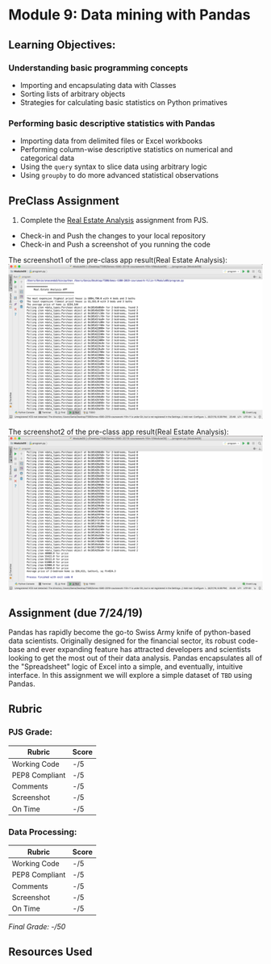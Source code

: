 # Module 9: Data mining with Pandas

## Learning Objectives:

### Understanding basic programming concepts
 - Importing and encapsulating data with Classes
 - Sorting lists of arbitrary objects
 - Strategies for calculating basic statistics on Python primatives

### Performing basic descriptive statistics with Pandas
 - Importing data from delimited files or Excel workbooks
 - Performing column-wise descriptive statistics on numerical and categorical data
 - Using the `query` syntax to slice data using arbitrary logic
 - Using `groupby` to do more advanced statistical observations
  
## PreClass Assignment

1. Complete the [Real Estate Analysis](https://github.com/biomed-bioinformatics-bootcamp/python-jumpstart-course-demos/tree/master/apps/09_real_estate_analyzer) assignment from PJS.
  - Check-in and Push the changes to your local repository
  - Check-in and Push a screenshot of you running the code

The screenshot1 of the pre-class app result(Real Estate Analysis):
![The screenshot1 of the pre-class app result(Wizard Battle App)](https://github.com/biomed-bioinformatics-bootcamp/bmes-t580-2019-coursework-Yilin-Y/blob/master/Module09/Real_Estate_Analysis_app_part1.png?raw=true)

The screenshot2 of the pre-class app result(Real Estate Analysis):
![The screenshot2 of the pre-class app result(Wizard Battle App)](https://github.com/biomed-bioinformatics-bootcamp/bmes-t580-2019-coursework-Yilin-Y/blob/master/Module09/Real_Estate_Analysis_app_part2.png?raw=true)

 
## Assignment (due 7/24/19)

Pandas has rapidly become the go-to Swiss Army knife of python-based data scientists.
Originally designed for the financial sector, its robust code-base and ever expanding feature has attracted developers and scientists looking to get the most out of their data analysis.
Pandas encapsulates all of the "Spreadsheet" logic of Excel into a simple, and eventually, intuitive interface.
In this assignment we will explore a simple dataset of `TBD` using Pandas.

## Rubric

### PJS Grade:

|  Rubric        | Score | 
|----------------|-------|
| Working Code   |  -/5  |
| PEP8 Compliant |  -/5  |
| Comments       |  -/5  |
| Screenshot     |  -/5  |
| On Time        |  -/5  |

### Data Processing:

|  Rubric        | Score | 
|----------------|-------|
| Working Code   |  -/5  |
| PEP8 Compliant |  -/5  |
| Comments       |  -/5  |
| Screenshot     |  -/5  |
| On Time        |  -/5  |

*Final Grade: -/50*

## Resources Used


